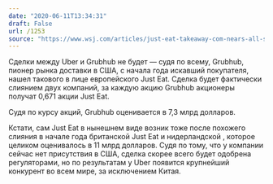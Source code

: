 ```yaml
---
date: "2020-06-11T13:34:31"
draft: False
url: /1253
source: "https://www.wsj.com/articles/just-eat-takeaway-com-nears-all-stock-deal-for-grubhub-11591797653?mod=lead_feature_below_a_pos1"
---
```


Сделки между Uber и Grubhub не будет — судя по всему, Grubhub, пионер рынка доставки в США, с начала года искавший покупателя, нашел такового в лице европейского Just Eat. Сделка будет фактически слиянием двух компаний, за каждую акцию Grubhub акционеры получат 0,671 акции Just Eat.

Судя по курсу акций, Grubhub оценивается в 7,3 млрд долларов.

Кстати, сам Just Eat в нынешнем виде возник тоже после похожего слияния в начале года британской Just Eat и нидерландской , которое целиком оценивалось в 11 млрд долларов. Судя по тому, что у компании сейчас нет присутствия в США, сделка скорее всего будет одобрена регуляторами, но по результатам у Uber появится крупнейший конкурент во всем мире, за исключением Китая.
